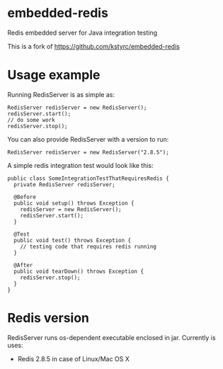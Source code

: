 embedded-redis
==============

Redis embedded server for Java integration testing

This is a fork of https://github.com/kstyrc/embedded-redis


Usage example
==============

Running RedisServer is as simple as:
```
RedisServer redisServer = new RedisServer();
redisServer.start();
// do some work
redisServer.stop();
```
You can also provide RedisServer with a version to run:
```
RedisServer redisServer = new RedisServer("2.8.5");
```
A simple redis integration test would look like this:
```
public class SomeIntegrationTestThatRequiresRedis {
  private RedisServer redisServer;
  
  @Before
  public void setup() throws Exception {
    redisServer = new RedisServer();
    redisServer.start();
  }
  
  @Test
  public void test() throws Exception {
    // testing code that requires redis running
  }
  
  @After
  public void tearDown() throws Exception {
    redisServer.stop();
  }
}
```


Redis version
==============

RedisServer runs os-dependent executable enclosed in jar. Currently is uses:
- Redis 2.8.5 in case of Linux/Mac OS X
